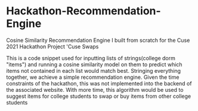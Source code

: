 # Hackathon-Recommendation-Engine
Cosine Similarity Recommendation Engine I built from scratch for the Cuse 2021 Hackathon Project 'Cuse Swaps

This is a code snippet used for inputting lists of strings(college dorm "items") and running a cosine similarity model 
on them to predict which items not contained in each list would match best. 
Stringing everything together, we achieve a simple recommendation engine. Given the time constraints of the hackathon, this was not implemented into the backend of the associated website. With more time, this algorithm would be used to suggest items for college students to swap or buy items from other college students
